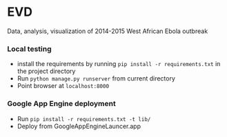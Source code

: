 # EVD
Data, analysis, visualization of 2014-2015 West African Ebola outbreak

### Local testing
* install the requirements by running `pip install -r requirements.txt` in the project directory
* Run `python manage.py runserver` from current directory
* Point browser at `localhost:8000`

### Google App Engine deployment
* Run `pip install -r requirements.txt -t lib/`
* Deploy from GoogleAppEngineLauncer.app
